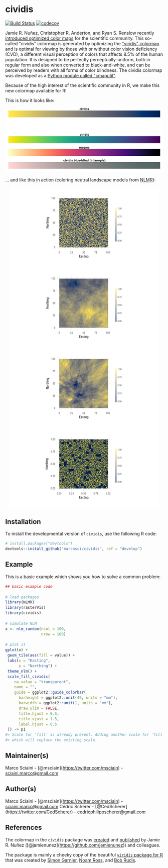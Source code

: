 
<!-- README.md is generated from README.Rmd. Please edit that file -->
cividis
=======

[![Build Status](https://travis-ci.org/marcosci/cividis.svg?branch=master)](https://travis-ci.org/marcosci/cividis) [![codecov](https://codecov.io/gh/marcosci/cividis/branch/master/graph/badge.svg)](https://codecov.io/gh/marcosci/cividis)

Jamie R. Nuñez, Christopher R. Anderton, and Ryan S. Renslow recently [introduced optimized color maps](https://arxiv.org/ftp/arxiv/papers/1712/1712.01662.pdf) for the scientific community. This so-called "cividis" colormap is generated by optimizing the ["viridis" colormap](https://bids.github.io/colormap/) and is optimal for viewing by those with or without color vision deficiency (CVD), a different visual perception of colors that affects 8.5% of the human population. It is designed to be perfectly perceptually-uniform, both in regular form and also when converted to black-and-white, and can be perceived by readers with all forms of color blindness. The cividis colormap was developed as a [Python module called "cmaputil"](https://github.com/pnnl/cmaputil).

Because of the high interest of the scientific community in R, we make this new colormap available for R!

This is how it looks like:

![](README-unnamed-chunk-2-1.png)

... and like this in action (coloring neutral landscape models from [NLMR](https://github.com/marcosci/NLMR)):

<img src="README-unnamed-chunk-3-1.png" style="display: block; margin: auto;" />

Installation
------------

To install the developmental version of `cividis`, use the following R code:

``` r
# install.packages("devtools")
devtools::install_github("marcosci/cividis", ref = "develop")
```

Example
-------

This is a basic example which shows you how to solve a common problem:

``` r
## basic example code

# load packages
library(NLMR)
library(rasterVis)
library(cividis)

# simulate NLM
x <- nlm_random(ncol = 100,
                nrow = 100)

# plot it
gplot(x) +
 geom_tile(aes(fill = value)) +
 labs(x = "Easting",
      y = "Northing") +
 theme_nlm() +
 scale_fill_cividis(
    na.value = "transparent",
    name = "",
    guide = ggplot2::guide_colorbar(
      barheight = ggplot2::unit(40, units = "mm"),
      barwidth = ggplot2::unit(1, units = "mm"),
      draw.ulim = FALSE,
      title.hjust = 0.5,
      title.vjust = 1.5,
      label.hjust = 0.5
 )) -> p1
#> Scale for 'fill' is already present. Adding another scale for 'fill',
#> which will replace the existing scale.
```

Maintainer(s)
-------------

Marco Sciaini - \[@msciain\](<https://twitter.com/msciain>) - <sciaini.marco@gmail.com>

Author(s)
---------

Marco Sciaini - \[@msciain\](<https://twitter.com/msciain>) - <sciaini.marco@gmail.com>
Cédric Scherer - \[@CedScherer\](<https://twitter.com/CedScherer>) - <cedricphilippscherer@gmail.com>

References
----------

The colormap in the `cividis` package was [created](https://github.com/pnnl/cmaputil) and [published](https://arxiv.org/ftp/arxiv/papers/1712/1712.01662.pdf) by Jamie R. Nuñez (\[@jamienunez\](<https://github.com/jamienunez>)) and colleagues.

The package is mainly a cheeky copy of the beautiful [`viridis` package for R](https://github.com/sjmgarnier/viridis) that was created by [Simon Garnier](https://twitter.com/sjmgarnier), [Noam Ross](https://twitter.com/noamross), and [Bob Rudis](https://twitter.com/hrbrmstr).
